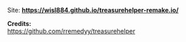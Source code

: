 Site:
<b>https://wisl884.github.io/treasurehelper-remake.io/</b>

<b>Credits:</b><br>
<a href="https://github.com/rremedyy/treasurehelper" target="_blank">https://github.com/rremedyy/treasurehelper</a>
